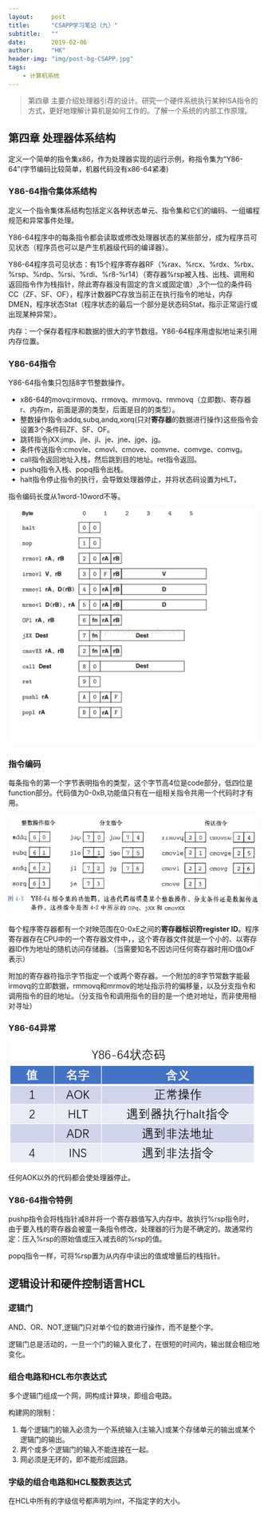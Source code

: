 ```yaml
---
layout:     post
title:      "CSAPP学习笔记（九）"
subtitle:   ""
date:       2019-02-06
author:     "HK"
header-img: "img/post-bg-CSAPP.jpg"
tags:
    - 计算机系统
---
```


> 第四章 主要介绍处理器引荐的设计。研究一个硬件系统执行某种ISA指令的方式，更好地理解计算机是如何工作的。了解一个系统的内部工作原理。

## 第四章 处理器体系结构

定义一个简单的指令集x86，作为处理器实现的运行示例，称指令集为“Y86-64”(字节编码比较简单，机器代码没有x86-64紧凑)

### Y86-64指令集体系结构

定义一个指令集体系结构包括定义各种状态单元、指令集和它们的编码、一组编程规范和异常事件处理。

Y86-64程序中的每条指令都会读取或修改处理器状态的某些部分，成为程序员可见状态（程序员也可以是产生机器级代码的编译器）。

Y86-64程序员可见状态：有15个程序寄存器RF（%rax、%rcx、%rdx、%rbx、%rsp、%rdp、%rsi、%rdi、%r8-%r14）（寄存器%rsp被入栈、出栈、调用和返回指令作为栈指针，除此寄存器没有固定的含义或固定值）,3个一位的条件码CC（ZF、SF、OF），程序计数器PC存放当前正在执行指令的地址，内存DMEN，程序状态Stat（程序状态的最后一个部分是状态码Stat，指示正常运行或出现某种异常）。

内存：一个保存着程序和数据的很大的字节数组。Y86-64程序用虚拟地址来引用内存位置。

### Y86-64指令

Y86-64指令集只包括8字节整数操作。

- x86-64的movq:irmovq、rrmovq、mrmovq、rmmovq（立即数i、寄存器r、内存m，前面是源的类型，后面是目的的类型）。
- 整数操作指令:addq,subq,andq,xorq(只对**寄存器**的数据进行操作)这些指令会设置3个条件码ZF、SF、OF。
- 跳转指令jXX:jmp、jle、jl、je、jne、jge、jg。
- 条件传送指令:cmovle、cmovl、cmove、comvne、comvge、comvg。
- call指令返回地址入栈，然后跳到目的地址。ret指令返回。
- pushq指令入栈、popq指令出栈。
- halt指令停止指令的执行，会导致处理器停止，并将状态码设置为HLT。

指令编码长度从1word-10word不等。

![img](https://github.com/Hkaren78/Hkaren78.github.io/raw/master/img/in-post/CSAPP9/2019-02-06-zlj.png)

### 指令编码

每条指令的第一个字节表明指令的类型，这个字节高4位是code部分，低四位是function部分。代码值为0-0xB,功能值只有在一组相关指令共用一个代码时才有用。

![Y86-64指令集的功能码](https://github.com/Hkaren78/Hkaren78.github.io/raw/master/img/in-post/CSAPP9/2019-02-06-gnm.png)

每个程序寄存器都有一个对映范围在0-0xE之间的**寄存器标识符register ID**。程序寄存器存在CPU中的一个寄存器文件中，，这个寄存器文件就是一个小的、以寄存器ID作为地址的随机访问存储器。（当需要知名不因访问任何寄存器时用ID值0xF表示）

附加的寄存器符指示字节指定一个或两个寄存器。一个附加的8字节常数字能最irmovq的立即数据，rmmovq和mrmov的地址指示符的偏移量，以及分支指令和调用指令的目的地址。（分支指令和调用指令的目的是一个绝对地址，而非使用相对寻址）

### Y86-64异常

![img](https://github.com/Hkaren78/Hkaren78.github.io/raw/master/img/in-post/CSAPP9/2019-02-06-ztm.png)

任何AOK以外的代码都会使处理器停止。

### Y86-64指令特例

pushp指令会将栈指针减8并将一个寄存器值写入内存中。故执行%rsp指令时，由于要入栈的寄存器会被童一条指令修改，处理器的行为是不确定的。故通常约定：压入%rsp的原始值或压入减去8的%rsp的值。

popq指令一样，可将%rsp置为从内存中读出的值或增量后的栈指针。

## 逻辑设计和硬件控制语言HCL

### 逻辑门

AND、OR、NOT,逻辑门只对单个位的数进行操作，而不是整个字。

逻辑门总是活动的，一旦一个门的输入变化了，在很短的时间内，输出就会相应地变化。

### 组合电路和HCL布尔表达式

多个逻辑门组成一个网，网构成计算块，即组合电路。

构建网的限制：
1. 每个逻辑门的输入必须为一个系统输入(主输入)或某个存储单元的输出或某个逻辑门的输出。
2. 两个或多个逻辑门的输入不能连接在一起。
3. 网必须是无环的，即不能形成回路。

### 字级的组合电路和HCL整数表达式

在HCL中所有的字级信号都声明为int，不指定字的大小。